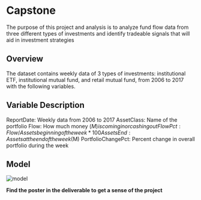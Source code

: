# Capstone

The purpose of this project and analysis is to analyze fund flow data from three different types of investments and identify tradeable signals that will aid in investment strategies

## Overview
The dataset contains weekly data of 3 types of investments: institutional ETF, institutional mutual fund, and retail mutual fund, from 2006 to 2017 with the following variables. 

## Variable Description
ReportDate: Weekly data from 2006 to 2017 
AssetClass: Name of the portfolio
Flow: How much money ($M) is coming in or cashing out
FlowPct: Flow/Assets beginning of the week *100%
AssetsEnd: Assets at the end of the week ($M)
PortfolioChangePct: Percent change in overall portfolio during the week

## Model
![model](https://user-images.githubusercontent.com/87035200/168456331-c381b9b8-23af-4166-a644-1cc6a58e4c8c.png)

**Find the poster in the deliverable to get a sense of the project**
